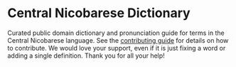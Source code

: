 
# Central Nicobarese Dictionary

Curated public domain dictionary and pronunciation guide for terms in the Central Nicobarese language. See the [contributing guide](https://github.com/drumworkteam/term/blob/make/.github/contributing.md) for details on how to contribute. We would love your support, even if it is just fixing a word or adding a single definition. Thank you for all your help!